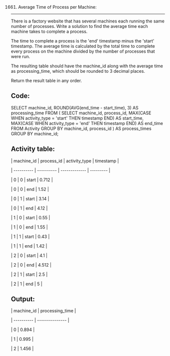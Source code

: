 1661. Average Time of Process per Machine:
------------------------------------------

There is a factory website that has several machines each running the same number of processes. Write a solution to find the average time each machine takes to complete a process.

The time to complete a process is the 'end' timestamp minus the 'start' timestamp. The average time is calculated by the total time to complete every process on the machine divided by the number of processes that were run.

The resulting table should have the machine_id along with the average time as processing_time, which should be rounded to 3 decimal places.

Return the result table in any order.




Code:
-----
SELECT
    machine_id,
    ROUND(AVG(end_time - start_time), 3) AS processing_time
FROM (
    SELECT
        machine_id,
        process_id,
        MAX(CASE WHEN activity_type = 'start' THEN timestamp END) AS start_time,
        MAX(CASE WHEN activity_type = 'end' THEN timestamp END) AS end_time
    FROM
        Activity
    GROUP BY
        machine_id, process_id
) AS process_times
GROUP BY
    machine_id;

Activity table:
--------------
| machine_id | process_id | activity_type | timestamp |

| ---------- | ---------- | ------------- | --------- |

| 0          | 0          | start         | 0.712     |

| 0          | 0          | end           | 1.52      |

| 0          | 1          | start         | 3.14      |

| 0          | 1          | end           | 4.12      |

| 1          | 0          | start         | 0.55      |

| 1          | 0          | end           | 1.55      |

| 1          | 1          | start         | 0.43      |

| 1          | 1          | end           | 1.42      |

| 2          | 0          | start         | 4.1       |

| 2          | 0          | end           | 4.512     |

| 2          | 1          | start         | 2.5       |

| 2          | 1          | end           | 5         |

Output:
------
| machine_id | processing_time |

| ---------- | --------------- |

| 0          | 0.894           |

| 1          | 0.995           |

| 2          | 1.456           |

